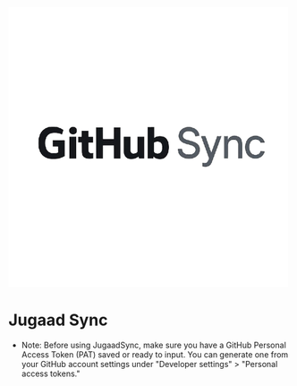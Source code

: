 ![Logo](GitHUbSync.png)

# Jugaad Sync

- Note: Before using JugaadSync, make sure you have a GitHub Personal Access Token (PAT) saved or ready to input. You can generate one from your GitHub account settings under "Developer settings" > "Personal access tokens."